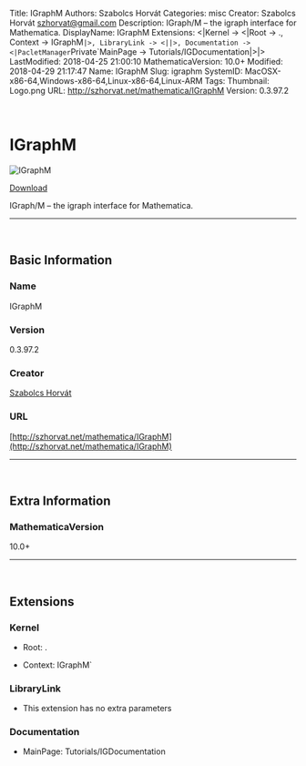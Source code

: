Title: IGraphM
Authors: Szabolcs Horvát
Categories: misc
Creator: Szabolcs Horvát <szhorvat@gmail.com>
Description: IGraph/M – the igraph interface for Mathematica.
DisplayName: IGraphM
Extensions: <|Kernel -> <|Root -> ., Context -> IGraphM`|>, LibraryLink -> <||>, Documentation -> <|PacletManager`Private`MainPage -> Tutorials/IGDocumentation|>|>
LastModified: 2018-04-25 21:00:10
MathematicaVersion: 10.0+
Modified: 2018-04-29 21:17:47
Name: IGraphM
Slug: igraphm
SystemID: MacOSX-x86-64,Windows-x86-64,Linux-x86-64,Linux-ARM
Tags: 
Thumbnail: Logo.png
URL: http://szhorvat.net/mathematica/IGraphM
Version: 0.3.97.2

<a id="igraphm" style="width:0;height:0;margin:0;padding:0;">&zwnj;</a>

# IGraphM

![IGraphM]({filename}/img/IGraphM/Logo.png)

[Download](Paclets/IGraphM-0.3.97.2.paclet)

IGraph/M – the igraph interface for Mathematica.

---

<a id="basic-information" style="width:0;height:0;margin:0;padding:0;">&zwnj;</a>

## Basic Information

### Name

IGraphM

### Version

0.3.97.2

### Creator

[Szabolcs Horvát](mailto:szhorvat@gmail.com)

### URL

[http://szhorvat.net/mathematica/IGraphM](http://szhorvat.net/mathematica/IGraphM)

---

<a id="extra-information" style="width:0;height:0;margin:0;padding:0;">&zwnj;</a>

## Extra Information

### MathematicaVersion

10.0+

---

<a id="extensions" style="width:0;height:0;margin:0;padding:0;">&zwnj;</a>

## Extensions

### Kernel

* Root: .

* Context: IGraphM`

### LibraryLink

* This extension has no extra parameters

### Documentation

* MainPage: Tutorials/IGDocumentation